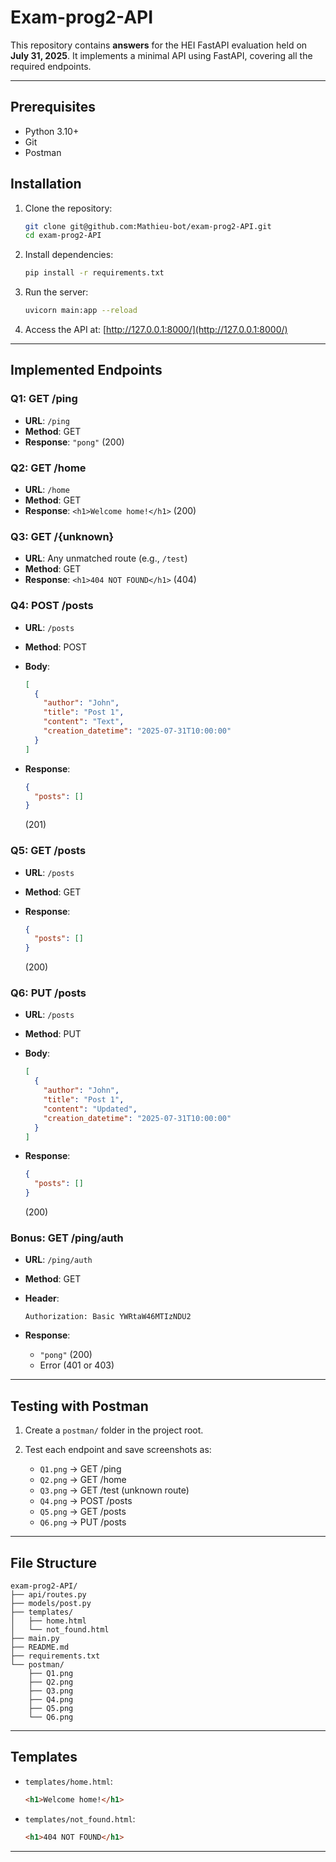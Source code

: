 # Exam-prog2-API

This repository contains **answers** for the HEI FastAPI evaluation held on **July 31, 2025**. It implements a minimal API using FastAPI, covering all the required endpoints.

---

## Prerequisites

* Python 3.10+
* Git
* Postman

## Installation

1. Clone the repository:

   ```bash
   git clone git@github.com:Mathieu-bot/exam-prog2-API.git
   cd exam-prog2-API
   ```

2. Install dependencies:

   ```bash
   pip install -r requirements.txt
   ```

3. Run the server:

   ```bash
   uvicorn main:app --reload
   ```

4. Access the API at:
   [http://127.0.0.1:8000/](http://127.0.0.1:8000/)

---

## Implemented Endpoints

### Q1: GET /ping

* **URL**: `/ping`
* **Method**: GET
* **Response**: `"pong"` (200)

### Q2: GET /home

* **URL**: `/home`
* **Method**: GET
* **Response**: `<h1>Welcome home!</h1>` (200)

### Q3: GET /{unknown}

* **URL**: Any unmatched route (e.g., `/test`)
* **Method**: GET
* **Response**: `<h1>404 NOT FOUND</h1>` (404)

### Q4: POST /posts

* **URL**: `/posts`
* **Method**: POST
* **Body**:

  ```json
  [
    {
      "author": "John",
      "title": "Post 1",
      "content": "Text",
      "creation_datetime": "2025-07-31T10:00:00"
    }
  ]
  ```
* **Response**:

  ```json
  {
    "posts": []
  }
  ```

  (201)

### Q5: GET /posts

* **URL**: `/posts`
* **Method**: GET
* **Response**:

  ```json
  {
    "posts": []
  }
  ```

  (200)

### Q6: PUT /posts

* **URL**: `/posts`
* **Method**: PUT
* **Body**:

  ```json
  [
    {
      "author": "John",
      "title": "Post 1",
      "content": "Updated",
      "creation_datetime": "2025-07-31T10:00:00"
    }
  ]
  ```
* **Response**:

  ```json
  {
    "posts": []
  }
  ```

  (200)

### Bonus: GET /ping/auth

* **URL**: `/ping/auth`
* **Method**: GET
* **Header**:

  ```
  Authorization: Basic YWRtaW46MTIzNDU2
  ```
* **Response**:

   * `"pong"` (200)
   * Error (401 or 403)

---

## Testing with Postman

1. Create a `postman/` folder in the project root.
2. Test each endpoint and save screenshots as:

   * `Q1.png` → GET /ping
   * `Q2.png` → GET /home
   * `Q3.png` → GET /test (unknown route)
   * `Q4.png` → POST /posts
   * `Q5.png` → GET /posts
   * `Q6.png` → PUT /posts

---

## File Structure

```
exam-prog2-API/
├── api/routes.py
├── models/post.py
├── templates/
│   ├── home.html
│   └── not_found.html
├── main.py
├── README.md
├── requirements.txt
└── postman/
    ├── Q1.png
    ├── Q2.png
    ├── Q3.png
    ├── Q4.png
    ├── Q5.png
    └── Q6.png
```

---

## Templates

* `templates/home.html`:

  ```html
  <h1>Welcome home!</h1>
  ```

* `templates/not_found.html`:

  ```html
  <h1>404 NOT FOUND</h1>
  ```

---

